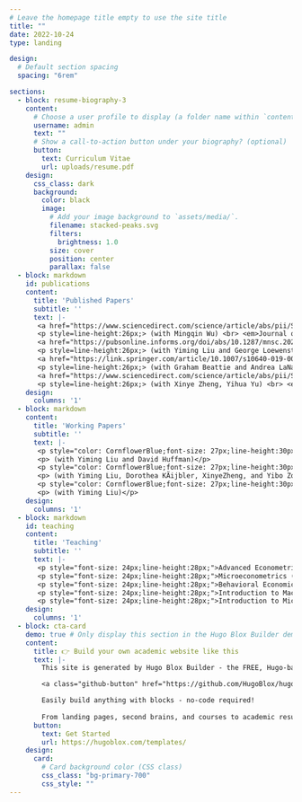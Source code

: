 ```yaml
---
# Leave the homepage title empty to use the site title
title: ""
date: 2022-10-24
type: landing

design:
  # Default section spacing
  spacing: "6rem"

sections:
  - block: resume-biography-3
    content:
      # Choose a user profile to display (a folder name within `content/authors/`)
      username: admin
      text: ""
      # Show a call-to-action button under your biography? (optional)
      button:
        text: Curriculum Vitae
        url: uploads/resume.pdf
    design:
      css_class: dark
      background:
        color: black
        image:
          # Add your image background to `assets/media/`.
          filename: stacked-peaks.svg
          filters:
            brightness: 1.0
          size: cover
          position: center
          parallax: false
  - block: markdown
    id: publications
    content:
      title: 'Published Papers'
      subtitle: ''
      text: |-
       <a href="https://www.sciencedirect.com/science/article/abs/pii/S0304387823001530" style="color: CornflowerBlue;font-size: 27px;line-height:20px;">Inter-Regional Barriers and Economic Growth：Evidence from China</a>
       <p style=line-height:26px;> (with Mingqin Wu) <br> <em>Journal of Development Economics</em> 167 (2024): 103197.</p> <br>
       <a href="https://pubsonline.informs.org/doi/abs/10.1287/mnsc.2022.4384" style="color: CornflowerBlue;font-size: 27px;line-height:20px;">Confusing Context with Character: Correspondence Bias in Economic Interactions</a>
       <p style=line-height:26px;> (with Yiming Liu and George Loewenstein) <br> <em>Management Science</em>, 69.2 (2023): 1070-1091.</p> <br>
       <a href="https://link.springer.com/article/10.1007/s10640-019-00374-3" style="color: CornflowerBlue;font-size: 27px;line-height:20px;">Conservation Spillovers: the Effect of Rooftop Solar on Climate Change Beliefs</a>
       <p style=line-height:26px;> (with Graham Beattie and Andrea LaNauze) <br> <em>Environmental and Resource Economics</em>, 74.3(2019): 1425-1451.</p> <br>
       <a href="https://www.sciencedirect.com/science/article/abs/pii/S0301421514001797" style="color: CornflowerBlue;font-size: 27px;line-height:20px;">On the Demand for Natural Gas in Urban China</a>
       <p style=line-height:26px;> (with Xinye Zheng, Yihua Yu) <br> <em>Energy Policy</em>, 70(2014): 57-63.</p> <br>
    design:
      columns: '1'
  - block: markdown
    content:
      title: 'Working Papers'
      subtitle: ''
      text: |-
       <p style="color: CornflowerBlue;font-size: 27px;line-height:30px;">Minds, Models and Markets: How Managerial Cognition Affects Pricing Strategies</p> 
       <p> (with Yiming Liu and David Huffman)</p>
       <p style="color: CornflowerBlue;font-size: 27px;line-height:30px;">The Gender Gap in Gender-Blind College Admissions</p> 
       <p> (with Yiming Liu, Dorothea KÃijbler, XinyeZheng, and Yibo Zong)</p> 
       <p style="color: CornflowerBlue;font-size: 27px;line-height:30px;">Political Trust, Delegation, and Responsibility-Shifting: Evidence from China’s One-Child Policy</p> 
       <p> (with Yiming Liu)</p> 
    design:
      columns: '1'
  - block: markdown
    id: teaching
    content:
      title: 'Teaching'
      subtitle: ''
      text: |-
       <p style="font-size: 24px;line-height:28px;">Advanced Econometrics (graduate), Spring 2021, 2022, 2023, 2024</p> 
       <p style="font-size: 24px;line-height:28px;">Microeconometrics (undergraduate), Spring 2023, 2024</p> 
       <p style="font-size: 24px;line-height:28px;">Behavioral Economics (undergraduate), Spring 2023, 2024</p> 
       <p style="font-size: 24px;line-height:28px;">Introduction to Macroeconomics (undergraduate), Spring 2021, Spring 2022</p> 
       <p style="font-size: 24px;line-height:28px;">Introduction to Microeconomics (undergraduate), Summer 2018, 2019</p> 
    design:
      columns: '1'
  - block: cta-card
    demo: true # Only display this section in the Hugo Blox Builder demo site
    content:
      title: 👉 Build your own academic website like this
      text: |-
        This site is generated by Hugo Blox Builder - the FREE, Hugo-based open source website builder trusted by 250,000+ academics like you.

        <a class="github-button" href="https://github.com/HugoBlox/hugo-blox-builder" data-color-scheme="no-preference: light; light: light; dark: dark;" data-icon="octicon-star" data-size="large" data-show-count="true" aria-label="Star HugoBlox/hugo-blox-builder on GitHub">Star</a>

        Easily build anything with blocks - no-code required!
        
        From landing pages, second brains, and courses to academic resumés, conferences, and tech blogs.
      button:
        text: Get Started
        url: https://hugoblox.com/templates/
    design:
      card:
        # Card background color (CSS class)
        css_class: "bg-primary-700"
        css_style: ""
---
```

